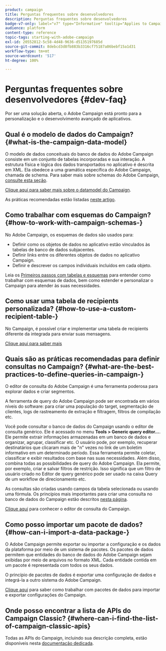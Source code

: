 ```yaml
---
product: campaign
title: Perguntas frequentes sobre desenvolvedores
description: Perguntas frequentes sobre desenvolvedores
badge-v7-only: label="v7" type="Informative" tooltip="Applies to Campaign Classic v7 only"
audience: platform
content-type: reference
topic-tags: starting-with-adobe-campaign
exl-id: 20552812-5c58-4d48-9636-d5135197685d
source-git-commit: 8debcd3d8fb883b3316cf75187a86bebf15a1d31
workflow-type: tm+mt
source-wordcount: '517'
ht-degree: 100%

---
```


# Perguntas frequentes sobre desenvolvedores {#dev-faq}



Por ser uma solução aberta, o Adobe Campaign está pronto para a personalização e o desenvolvimento avançado de aplicativos.

## Qual é o modelo de dados do Campaign? {#what-is-the-campaign-data-model}

O modelo de dados conceituais do banco de dados do Adobe Campaign consiste em um conjunto de tabelas incorporadas e sua interação. A estrutura física e lógica dos dados transportados no aplicativo é descrita em XML. Ela obedece a uma gramática específica do Adobe Campaign, chamada de schema. Para saber mais sobre schemas do Adobe Campaign, [consulte esta seção](../../configuration/using/about-schema-edition.md).

[Clique aqui para saber mais sobre o datamodel do Campaign](https://experienceleague.adobe.com/docs/campaign-classic/using/configuring-campaign-classic/data-model/about-data-model.html?lang=pt-BR).

As práticas recomendadas estão listadas [neste artigo](../../configuration/using/data-model-best-practices.md).

## Como trabalhar com esquemas do Campaign? {#how-to-work-with-campaign-schemas-}

No Adobe Campaign, os esquemas de dados são usados para:

* Definir como os objetos de dados no aplicativo estão vinculados às tabelas de banco de dados subjacentes.
* Definir links entre os diferentes objetos de dados no aplicativo Campaign.
* Definir e descrever os campos individuais incluídos em cada objeto.

Leia os [Primeiros passos com tabelas e esquemas](../../configuration/using/about-schema-edition.md) para entender como trabalhar com esquemas de dados, bem como estender e personalizar o Campaign para atender às suas necessidades.

## Como usar uma tabela de recipients personalizada? {#how-to-use-a-custom-recipient-table-}

No Campaign, é possível criar e implementar uma tabela de recipients diferente da integrada para enviar suas mensagens.

[Clique aqui para saber mais](../../configuration/using/about-custom-recipient-table.md)

## Quais são as práticas recomendadas para definir consultas no Campaign? {#what-are-the-best-practices-to-define-queries-in-campaign-}

O editor de consulta do Adobe Campaign é uma ferramenta poderosa para explorar dados e criar segmentos.

A ferramenta de query do Adobe Campaign pode ser encontrada em vários níveis do software: para criar uma população do target, segmentação de clientes, logs de rastreamento de extração e filtragem, filtros de compilação etc.

Você pode consultar o banco de dados do Campaign usando o editor de consulta genérico. Ele é acessado no menu **Tools > Generic query editor...**. Ele permite extrair informações armazenadas em um banco de dados e organizar, agrupar, classificar etc. O usuário pode, por exemplo, recuperar destinatários que clicaram mais de &quot;n&quot; vezes no link de um boletim informativo em um determinado período. Essa ferramenta permite coletar, classificar e exibir resultados com base nas suas necessidades. Além disso, combina todas as possibilidades de query do Adobe Campaign. Ela permite, por exemplo, criar e salvar filtros de restrição. Isso significa que um filtro de usuário criado no Editor de query genérico pode ser usado na caixa Query de um workflow de direcionamento etc.

As consultas são criadas usando campos da tabela selecionada ou usando uma fórmula. Os princípios mais importantes para criar uma consulta no banco de dados do Campaign estão descritos [nesta página](../../platform/using/about-queries-in-campaign.md).

[Clique aqui](../../workflow/using/query.md) para conhecer o editor de consulta do Campaign.

## Como posso importar um pacote de dados? {#how-can-i-import-a-data-package-}

O Adobe Campaign permite exportar ou importar a configuração e os dados da plataforma por meio de um sistema de pacotes. Os pacotes de dados permitem que entidades do banco de dados do Adobe Campaign sejam exibidas por meio de arquivos no formato XML. Cada entidade contida em um pacote é representada com todos os seus dados.

O princípio de pacotes de dados é exportar uma configuração de dados e integrá-la a outro sistema do Adobe Campaign.

[Clique aqui](../../platform/using/working-with-data-packages.md) para saber como trabalhar com pacotes de dados para importar e exportar configurações do Campaign.

## Onde posso encontrar a lista de APIs do Campaign Classic? {#where-can-i-find-the-list-of-campaign-classic-apis}

Todas as APIs do Campaign, incluindo sua descrição completa, estão disponíveis nesta [documentação dedicada](https://experienceleague.adobe.com/developer/campaign-api/api/index.html?lang=pt-BR).
